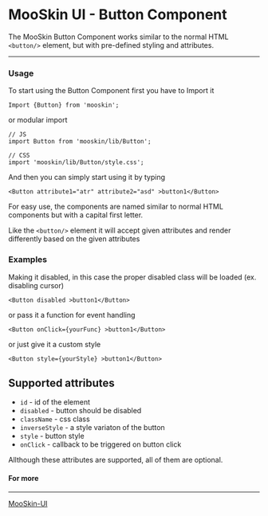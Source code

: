 # MooSkin UI - Button Component

The MooSkin Button Component works similar to the normal HTML `<button/>` element, but with pre-defined styling and attributes.

___

### Usage

To start using the Button Component first you have to Import it

```
Import {Button} from 'mooskin';
```
or modular import
```
// JS
import Button from 'mooskin/lib/Button';

// CSS
import 'mooskin/lib/Button/style.css';
```

And then you can simply start using it by typing

```
<Button attribute1="atr" attribute2="asd" >button1</Button>
```

For easy use, the components are named similar to normal HTML components but with a capital first letter.

Like the `<button/>` element it will accept given attributes and render differently based on the given attributes

### Examples


Making it disabled, in this case the proper disabled class will be loaded (ex. disabling cursor)

```
<Button disabled >button1</Button>
```

or pass it a function for event handling

```
<Button onClick={yourFunc} >button1</Button>
```

or just give it a custom style

```
<Button style={yourStyle} >button1</Button>
```

<div class="playground-doc">

## Supported attributes

* `id` - id of the element
* `disabled` - button should be disabled
* `className` - css class
* `inverseStyle` - a style variaton of the button 
* `style` - button style
* `onClick` - callback to be triggered on button click

</div>

Allthough these attributes are supported, all of them are optional.


#### For more

___

[MooSkin-UI](https://github.com/moosend/mooskin-ui)